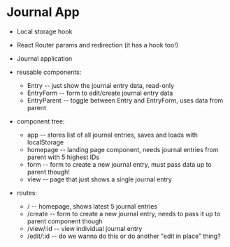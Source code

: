 # Journal App
- Local storage hook

- React Router params and redirection (it has a hook too!)

- Journal application

- reusable components:
    - Entry -- just show the journal entry data, read-only
    - EntryForm -- form to edit/create journal entry data
    - EntryParent -- toggle between Entry and EntryForm, uses data from parent
- component tree:
    - app -- stores list of all journal entries, saves and loads with localStorage
    - homepage -- landing page component, needs journal entries from parent with 5 highest IDs
    - form -- form to create a new journal entry, must pass data up to parent though!
    - view -- page that just shows a single journal entry
- routes:
    -  / -- homepage, shows latest 5 journal entries
    - /create -- form to create a new journal entry, needs to pass it up to parent component though
    - /view/:id -- view individual journal entry
    - /edit/:id -- do we wanna do this or do another "edit in place" thing?